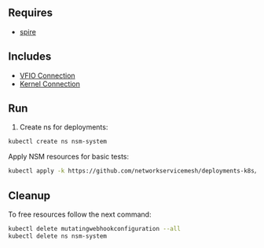 ## Requires

- [spire](../spire)

## Includes

- [VFIO Connection](../use-cases/Vfio2Noop)
- [Kernel Connection](../use-cases/SriovKernel2Noop)

## Run

1. Create ns for deployments:
```bash
kubectl create ns nsm-system
```

Apply NSM resources for basic tests:
```bash
kubectl apply -k https://github.com/networkservicemesh/deployments-k8s/examples/sriov?ref=791a5f6f59d06a7aa115fdebac173e00c7b96e6c
```

## Cleanup

To free resources follow the next command:
```bash
kubectl delete mutatingwebhookconfiguration --all
kubectl delete ns nsm-system
```

